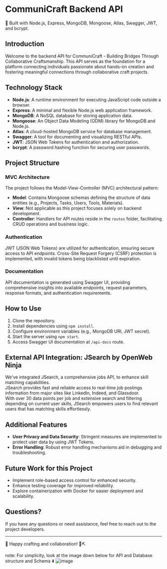 # CommuniCraft Backend API

🔧 Built with Node.js, Express, MongoDB, Mongoose, Atlas, Swagger, JWT, and bcrypt.

## Introduction

Welcome to the backend API for CommuniCraft - Building Bridges Through Collaborative Craftsmanship. This API serves as the foundation for a platform connecting individuals passionate about hands-on creation and fostering meaningful connections through collaborative craft projects.

## Technology Stack

- **Node.js**: A runtime environment for executing JavaScript code outside a browser.
- **Express**: A minimal and flexible Node.js web application framework.
- **MongoDB**: A NoSQL database for storing application data.
- **Mongoose**: An Object Data Modeling (ODM) library for MongoDB and Node.js.
- **Atlas**: A cloud-hosted MongoDB service for database management.
- **Swagger**: A tool for documenting and visualizing RESTful APIs.
- **JWT**: JSON Web Tokens for authentication and authorization.
- **bcrypt**: A password hashing function for securing user passwords.

## Project Structure

### MVC Architecture

The project follows the Model-View-Controller (MVC) architectural pattern:

- **Model**: Contains Mongoose schemas defining the structure of data entities (e.g., Projects, Tasks, Users, Tools, Materials).
- **View**: Not applicable as this project focuses solely on backend development.
- **Controller**: Handlers for API routes reside in the `routes` folder, facilitating CRUD operations and business logic.

### Authentication

JWT (JSON Web Tokens) are utilized for authentication, ensuring secure access to API endpoints. Cross-Site Request Forgery (CSRF) protection is implemented, with invalid tokens being blacklisted until expiration.

### Documentation

API documentation is generated using Swagger UI, providing comprehensive insights into available endpoints, request parameters, response formats, and authentication requirements.

## How to Use

1. Clone the repository.
2. Install dependencies using `npm install`.
3. Configure environment variables (e.g., MongoDB URI, JWT secret).
4. Start the server using `npm start`.
5. Access Swagger UI documentation at `/api-docs` route.

## External API Integration: JSearch by OpenWeb Ninja

We've integrated JSearch, a comprehensive jobs API, to enhance skill matching capabilities. <br>JSearch provides fast and reliable access to real-time job postings information from major sites like LinkedIn, Indeed, and Glassdoor. <br>With over 30 data points per job and extensive search and filtering depending on current user skills, JSearch empowers users to find relevant users that has matching skills effortlessly.

## Additional Features

- **User Privacy and Data Security**: Stringent measures are implemented to protect user data by using JWT Tokens.
- **Error Handling**: Robust error handling mechanisms aid in debugging and troubleshooting.

## Future Work for this Project

- Implement role-based access control for enhanced security.
- Enhance testing coverage for improved reliability.
- Explore containerization with Docker for easier deployment and scalability.

## Questions? 

If you have any questions or need assistance, feel free to reach out to the project developers.

---
🚀 Happy crafting and collaboration! 🔨⛏️

note: For simplicity, look at the image down below for API and Database structure and Schema ⬇️
![image](https://github.com/engkareeem/CommuniCraft-API/assets/54283555/359c2464-03b2-4b15-b264-fc8d07b9fe46)
